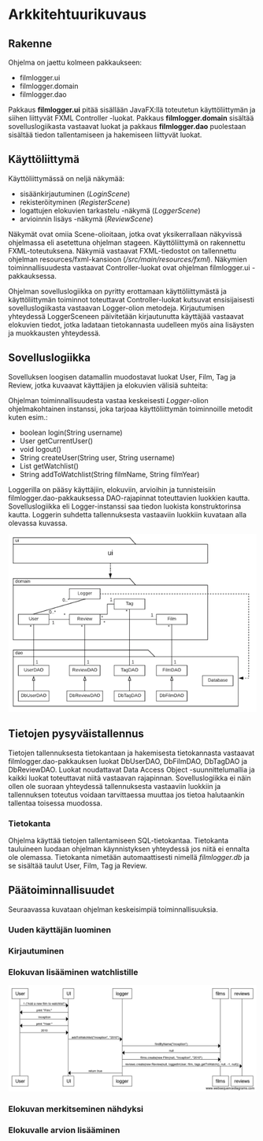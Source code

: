 # Arkkitehtuurikuvaus

## Rakenne
Ohjelma on jaettu kolmeen pakkaukseen:

- filmlogger.ui
- filmlogger.domain
- filmlogger.dao

Pakkaus **filmlogger.ui** pitää sisällään JavaFX:llä toteutetun käyttöliittymän ja siihen liittyvät FXML Controller -luokat. Pakkaus **filmlogger.domain** sisältää sovelluslogiikasta vastaavat luokat ja pakkaus **filmlogger.dao** puolestaan sisältää tiedon tallentamiseen ja hakemiseen liittyvät luokat.

## Käyttöliittymä
Käyttöliittymässä on neljä näkymää:
- sisäänkirjautuminen (*LoginScene*)
- rekisteröityminen (*RegisterScene*)
- logattujen elokuvien tarkastelu -näkymä (*LoggerScene*)
- arvioinnin lisäys -näkymä (*ReviewScene*)

Näkymät ovat omiia Scene-olioitaan, jotka ovat yksikerrallaan näkyvissä ohjelmassa eli asetettuna ohjelman stageen. Käyttöliittymä on rakennettu FXML-toteutuksena. Näkymiä vastaavat FXML-tiedostot on tallennettu ohjelman resources/fxml-kansioon (*/src/main/resources/fxml*). Näkymien toiminnallisuudesta vastaavat Controller-luokat ovat ohjelman filmlogger.ui -pakkauksessa.

Ohjelman sovelluslogiikka on pyritty erottamaan käyttöliittymästä ja käyttöliittymän toiminnot toteuttavat Controller-luokat kutsuvat ensisijaisesti sovelluslogiikasta vastaavan Logger-olion metodeja. Kirjautumisen yhteydessä LoggerSceneen päivitetään kirjautunutta käyttäjää vastaavat elokuvien tiedot, jotka ladataan tietokannasta uudelleen myös aina lisäysten ja muokkausten yhteydessä. 

## Sovelluslogiikka
Sovelluksen loogisen datamallin muodostavat luokat User, Film, Tag ja Review, jotka kuvaavat käyttäjien ja elokuvien välisiä suhteita:

Ohjelman toiminnallisuudesta vastaa keskeisesti *Logger*-olion ohjelmakohtainen instanssi, joka tarjoaa käyttöliittymän toiminnoille metodit kuten esim.:
- boolean login(String username)
- User getCurrentUser()
- void logout()
- String createUser(String user, String username)
- List<Review> getWatchlist()
- String addToWatchlist(String filmName, String filmYear)

Loggerilla on pääsy käyttäjiin, elokuviin, arvioihin ja tunnisteisiin filmlogger.dao-pakkauksessa DAO-rajapinnat toteuttavien luokkien kautta. Sovelluslogiikka eli Logger-instanssi saa tiedon luokista konstruktorinsa kautta. Loggerin suhdetta tallennuksesta vastaaviin luokkiin kuvataan alla olevassa kuvassa.

<img src="https://github.com/emmalait/FilmLogger/blob/master/dokumentaatio/images/pakkausluokkakaavio.png?raw=true">

## Tietojen pysyväistallennus

Tietojen tallennuksesta tietokantaan ja hakemisesta tietokannasta vastaavat filmlogger.dao-pakkauksen luokat DbUserDAO, DbFilmDAO, DbTagDAO ja DbReviewDAO. Luokat noudattavat Data Access Object -suunnittelumallia ja kaikki luokat toteuttavat niitä vastaavan rajapinnan. Sovelluslogiikka ei näin ollen ole suoraan yhteydessä tallennuksesta vastaaviin luokkiin ja tallennuksen toteutus voidaan tarvittaessa muuttaa jos tietoa halutaankin tallentaa toisessa muodossa. 

### Tietokanta

Ohjelma käyttää tietojen tallentamiseen SQL-tietokantaa. Tietokanta tauluineen luodaan ohjelman käynnistyksen yhteydessä jos niitä ei ennalta ole olemassa. Tietokanta nimetään automaattisesti nimellä *filmlogger.db* ja se sisältää taulut User, Film, Tag ja Review.

## Päätoiminnallisuudet

Seuraavassa kuvataan ohjelman keskeisimpiä toiminnallisuuksia.

### Uuden käyttäjän luominen

### Kirjautuminen

### Elokuvan lisääminen watchlistille
<img src="https://github.com/emmalait/FilmLogger/blob/master/dokumentaatio/images/sk-addToWatchlist.png?raw=true">

### Elokuvan merkitseminen nähdyksi

### Elokuvalle arvion lisääminen
